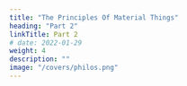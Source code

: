 ```yaml
---
title: "The Principles Of Material Things"
heading: "Part 2"
linkTitle: Part 2
# date: 2022-01-29
weight: 4
description: ""
image: "/covers/philos.png"
---
```




